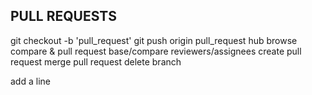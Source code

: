 PULL REQUESTS
-------------
git checkout -b 'pull_request'
git push origin pull_request
hub browse
compare & pull request
base/compare
reviewers/assignees
create pull request
merge pull request
delete branch

add a line

